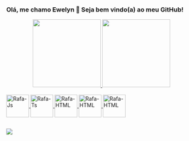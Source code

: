 
### Olá, me chamo Ewelyn 👋 Seja bem vindo(a) ao meu GitHub!

<div align="center">
  <a href="https://github.com/ewelynKetlyn">
    <img height="180em" src="https://github-readme-stats.vercel.app/api?username=ewelynKetlyn&show_icons=true&theme=dark&include_all_commits=true&count_private=true"/>
  <img height="180em" src="https://github-readme-stats.vercel.app/api/top-langs/?username=ewelynKetlyn&layout=compact&langs_count=7&theme=dark"/>
</div>
<div style="display: inline_block"><br>
  <img align="center" alt="Rafa-Js" height="60" width="60" src="https://cdn.jsdelivr.net/gh/devicons/devicon/icons/android/android-original-wordmark.svg">
  <img align="center" alt="Rafa-Ts" height="60" width="60" src="https://cdn.jsdelivr.net/gh/devicons/devicon/icons/androidstudio/androidstudio-original.svg">
  <img align="center" alt="Rafa-HTML" height="60" width="60" src="https://cdn.jsdelivr.net/gh/devicons/devicon/icons/git/git-original.svg">
  <img align="center" alt="Rafa-HTML" height="60" width="60" src="https://cdn-icons-png.flaticon.com/512/919/919833.png">
  <img align="center" alt="Rafa-HTML" height="60" width="60" src="https://cdn.iconscout.com/icon/free/png-256/free-ios-apple-572947.png?f=webp">
</div>

  ##
 
<div> 
  <a href="https://www.linkedin.com/in/ewelyn/" target="_blank"><img src="https://img.shields.io/badge/-LinkedIn-%230077B5?style=for-the-badge&logo=linkedin&logoColor=white" target="_blank"></a> 

 
</div>



<!--
**ewelynKetlyn/ewelynKetlyn** is a ✨ _special_ ✨ repository because its `README.md` (this file) appears on your GitHub profile.

Here are some ideas to get you started:

- 🔭 Estagiaria de desenvolvimento mobile (IOS/Android)
- 😄 Pronomes: Ela/Dela
- ⚡ Entusiasta da tecnologia
-->
